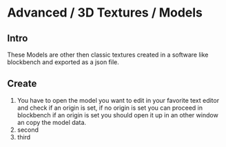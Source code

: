 # Advanced / 3D Textures / Models

## Intro

These Models are other then classic textures created in a software like blockbench and exported as a json file.

## Create

1. You have to open the model you want to edit in your favorite text editor and check if an origin is set, if no origin is set you can proceed in blockbench if an origin is set you should open it up in an other window an copy the model data.
2. second
3. third
